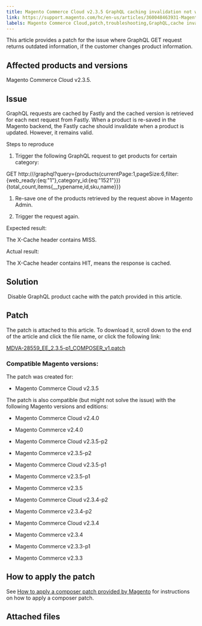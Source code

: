 ```yaml
---
title: Magento Commerce Cloud v2.3.5 GraphQL caching invalidation not working
link: https://support.magento.com/hc/en-us/articles/360048463931-Magento-Commerce-Cloud-v2-3-5-GraphQL-caching-invalidation-not-working
labels: Magento Commerce Cloud,patch,troubleshooting,GraphQL,cache invalidation
---
```


This article provides a patch for the issue where GraphQL GET request returns outdated information, if the customer changes product information.

## Affected products and versions

Magento Commerce Cloud v2.3.5.

## Issue

GraphQL requests are cached by Fastly and the cached version is retrieved for each next request from Fastly. When a product is re-saved in the Magento backend, the Fastly cache should invalidate when a product is updated. However, it remains valid.

Steps to reproduce

1. Trigger the following GraphQL request to get products for certain category:  
  

GET http://<magento2-server>/graphql?query={products(currentPage:1,pageSize:6,filter:{web\_ready:{eq:"1"},category\_id:{eq:"1521"}}){total\_count,items{\_\_typename,id,sku,name}}}

1. Re-save one of the products retrieved by the request above in Magento Admin.

1. Trigger the request again.

Expected result:

The X-Cache header contains MISS.

Actual result:

The X-Cache header contains HIT, means the response is cached.

## Solution

 Disable GraphQL product cache with the patch provided in this article.

## Patch

The patch is attached to this article. To download it, scroll down to the end of the article and click the file name, or click the following link:

[MDVA-28559\_EE\_2.3.5-p1\_COMPOSER\_v1.patch](https://support.magento.com/hc/en-us/article_attachments/360065269852/MDVA-28559_EE_2.3.5-p1_v1.composer.patch)

### Compatible Magento versions:

The patch was created for:

* Magento Commerce Cloud v2.3.5

The patch is also compatible (but might not solve the issue) with the following Magento versions and editions:

* Magento Commerce Cloud v2.4.0

* Magento Commerce v2.4.0

* Magento Commerce Cloud v2.3.5-p2

* Magento Commerce v2.3.5-p2

* Magento Commerce Cloud v2.3.5-p1

* Magento Commerce v2.3.5-p1

* Magento Commerce v2.3.5

* Magento Commerce Cloud v2.3.4-p2

* Magento Commerce v2.3.4-p2

* Magento Commerce Cloud v2.3.4

* Magento Commerce v2.3.4

* Magento Commerce v2.3.3-p1

* Magento Commerce v2.3.3

## How to apply the patch

See [How to apply a composer patch provided by Magento](https://support.magento.com/hc/en-us/articles/360028367731) for instructions on how to apply a composer patch.

## Attached files

